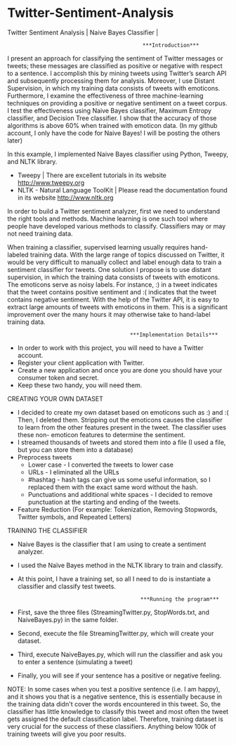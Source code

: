 Twitter-Sentiment-Analysis
==========================

Twitter Sentiment Analysis | Naive Bayes Classifier | 

                                               ***Introduction***

I present an approach for classifying the sentiment of Twitter messages or tweets; these messages are classified as positive or negative with respect to a sentence. I accomplish this by mining tweets using Twitter’s search API and subsequently processing them for analysis. Moreover, I use Distant Supervision, in which my training data consists of tweets with emoticons. Furthermore, I examine the effectiveness of three machine-learning techniques on providing a positive or negative sentiment on a tweet corpus. I test the effectiveness using Naive Bayes classifier, Maximum Entropy classifier, and Decision Tree classifier. I show that the accuracy of those algorithms is above 60% when trained with emoticon data. (In my github account, I only have the code for Naive Bayes! I will be posting the others later)

In this example, I implemented Naive Bayes classifier using Python, Tweepy, and NLTK library. 

- Tweepy | There are excellent tutorials in its website http://www.tweepy.org 
- NLTK - Natural Language ToolKit | Please read the documentation found in its website http://www.nltk.org

In order to build a Twitter sentiment analyzer, first we need to understand the right tools and methods. Machine learning is one such tool where people have developed various methods to classify. Classifiers may or may not need training data. 

When training a classifier, supervised learning usually requires hand-labeled training data. With the large range of topics discussed on Twitter, it would be very difficult to manually collect and label enough data to train a sentiment classifier for tweets. One solution I propose is to use distant supervision, in which the training data consists of tweets with emoticons. The emoticons serve as noisy labels. For instance, :) in a tweet indicates that the tweet contains positive sentiment and :( indicates that the tweet contains negative sentiment. With the help of the Twitter API, it is easy to extract large amounts of tweets with emoticons in them. This is a significant improvement over the many hours it may otherwise take to hand-label training data.

                                           ***Implementation Details***

- In order to work with this project, you will need to have a Twitter account. 
- Register your client application with Twitter. 
- Create a new application and once you are done you should have your consumer token and secret. 
- Keep these two handy, you will need them. 

CREATING YOUR OWN DATASET

- I decided to create my own dataset based on emoticons such as :) and :( Then, I deleted them. Stripping out the        emoticons causes the classifier to learn from the other features present in the tweet. The classifier uses these non-   emoticon features to determine the sentiment.
- I streamed thousands of tweets and stored them into a file (I used a file, but you can store them into a database)
- Preprocess tweets
  * Lower case - I converted the tweets to lower case 
  * URLs - I eliminated all the URLs
  * #hashtag - hash tags can give us some useful information, so I replaced them with the exact same word without the      hash.
  * Punctuations and additional white spaces - I decided to remove punctuation at the starting and ending of the           tweets.
- Feature Reduction (For example: Tokenization, Removing Stopwords, Twitter symbols, and Repeated Letters)


TRAINING THE CLASSIFIER 

- Naive Bayes is the classifier that I am using to create a sentiment analyzer. 
- I used the Naïve Bayes method in the NLTK library to train and classify.
- At this point, I have a training set, so all I need to do is instantiate a classifier and classify test tweets.

                                             ***Running the program***
                                             
- First, save the three files (StreamingTwitter.py, StopWords.txt, and NaiveBayes.py) in the same folder.
- Second, execute the file StreamingTwitter.py, which will create your dataset.
- Third, execute NaiveBayes.py, which will run the classifier and ask you to enter a sentence (simulating a tweet)
- Finally, you will see if your sentence has a positive or negative feeling.

NOTE: In some cases when you test a positive sentence (i.e. I am happy), and it shows you that is a negative sentence, this is essentially because in the training data didn't cover the words encountered in this tweet. So, the classifier has little knowledge to classify this tweet and most often the tweet gets assigned the default classification label. Therefore, training dataset is very crucial for the success of these classifiers. Anything below 100k of training tweets will give you poor results.
                                             
                                             

